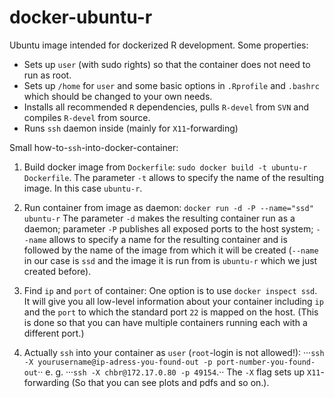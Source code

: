docker-ubuntu-r
===============

Ubuntu image intended for dockerized R development.
Some properties:

* Sets up `user` (with sudo rights) so that the container does not need to
  run as root.
* Sets up `/home` for `user` and some basic options in `.Rprofile` and
  `.bashrc` which should be changed to your own needs.
* Installs all recommended `R` dependencies, pulls `R-devel` from `SVN` and
  compiles `R-devel` from source.
* Runs `ssh` daemon inside (mainly for `X11`-forwarding)

Small how-to-`ssh`-into-docker-container:

1. Build docker image from `Dockerfile`: `sudo docker build -t ubuntu-r
   Dockerfile`.  The parameter `-t` allows to specify the name of the
   resulting image. In this case `ubuntu-r`.

2. Run container from image as daemon: `docker run -d -P --name="ssd"
   ubuntu-r` The parameter `-d` makes the resulting container run as a
   daemon; parameter `-P` publishes all exposed ports to the host system;
   `--name` allows to specify a name for the resulting container and is
   followed by the name of the image from which it will be created
   (`--name` in our case is `ssd` and the image it is run from is
   `ubuntu-r` which we just created before).

3. Find `ip` and `port` of container: One option is to use `docker inspect
   ssd`. It will give you all low-level information about your container
   including `ip` and the `port` to which the standard port `22` is mapped
   on the host. (This is done so that you can have multiple containers
   running each with a different port.)

4. Actually `ssh` into your container as `user` (`root`-login is not
   allowed!): ···`ssh -X yourusername@ip-adress-you-found-out -p
   port-number-you-found-out`·· e. g. ···`ssh -X chbr@172.17.0.80 -p
   49154`.·· The `-X` flag sets up `X11`-forwarding (So that you can see
   plots and pdfs and so on.).
